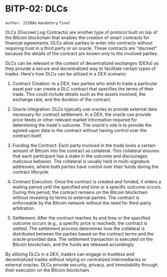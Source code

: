 # BITP-02: DLCs

`author: 22388o` `mandatory` `final`

DLCs (Discreet Log Contracts) are another type of protocol built on top of the Bitcoin blockchain that enables the creation of smart contracts for financial agreements. DLCs allow parties to enter into contracts without requiring trust in a third party or an oracle. These contracts are "discreet" because the details of the contract are known only to the involved parties.

DLCs can be relevant in the context of decentralized exchanges (DEXs) as they provide a secure and decentralized way to facilitate certain types of trades. Here's how DLCs can be utilized in a DEX scenario:

1. Contract Creation: In a DEX, two parties who wish to trade a particular asset pair can create a DLC contract that specifies the terms of their trade. This could include details such as the assets involved, the exchange rate, and the duration of the contract.

2. Oracle Integration: DLCs typically use oracles to provide external data necessary for contract settlement. In a DEX, the oracle can provide price feeds or other relevant market information required for determining the trade's outcome. The oracle's role is to provide the agreed-upon data to the contract without having control over the contract itself.

3. Funding the Contract: Each party involved in the trade locks a certain amount of Bitcoin into the contract as collateral. This collateral ensures that each participant has a stake in the outcome and discourages malicious behavior. The collateral is usually held in multi-signature addresses, where both parties have control over their funds during the contract lifecycle.

4. Contract Execution: Once the contract is created and funded, it enters a waiting period until the specified end time or a specific outcome occurs. During this period, the contract remains on the Bitcoin blockchain without revealing its terms to external parties. The contract is enforceable by the Bitcoin network without the need for third-party arbitration.

5. Settlement: After the contract reaches its end time or the specified outcome occurs (e.g., a specific price is reached), the contract is settled. The settlement process determines how the collateral is distributed between the parties based on the contract terms and the oracle-provided data. The settlement transaction is executed on the Bitcoin blockchain, and the funds are released accordingly.

By utilizing DLCs in a DEX, traders can engage in trustless and decentralized trades without relying on centralized intermediaries or external oracles. DLCs provide security, privacy, and immutability through their execution on the Bitcoin blockchain.
